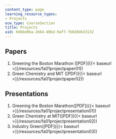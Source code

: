 ```yaml
---
content_type: page
learning_resource_types:
- Projects
ocw_type: CourseSection
title: Projects
uid: 046be9ba-2b64-d0bd-9af7-fb0204633132
---
```


Papers
------

1.  Greening the Boston Marathon ([PDF]({{< baseurl >}}/resources/fa01projectpaper01))
2.  Green Chemistry and MIT ([PDF]({{< baseurl >}}/resources/fa01projectpaper02))

Presentations
-------------

1.  Greening the Boston Marathon([PDF]({{< baseurl >}}/resources/fa01projectpresentation01))
2.  Green Chemistry at MIT([PDF]({{< baseurl >}}/resources/fa01projectpresentation02))
3.  Industry Green([PDF]({{< baseurl >}}/resources/fa01projectpresentation03))